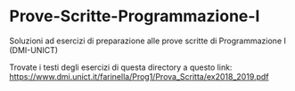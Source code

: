 # Prove-Scritte-Programmazione-I
Soluzioni ad esercizi di preparazione alle prove scritte di Programmazione I (DMI-UNICT)

Trovate i testi degli esercizi di questa directory a questo link: https://www.dmi.unict.it/farinella/Prog1/Prova_Scritta/ex2018_2019.pdf
